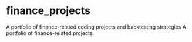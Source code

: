 # finance_projects
A portfolio of finance-related coding projects and backtesting strategies
A portfolio of finance-related  projects.
